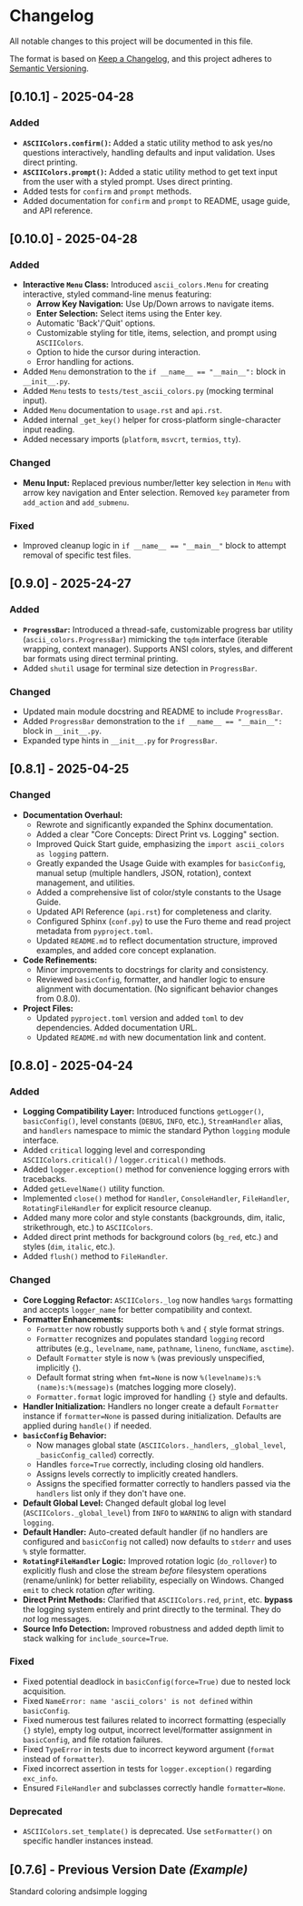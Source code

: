 # Changelog

All notable changes to this project will be documented in this file.

The format is based on [Keep a Changelog](https://keepachangelog.com/en/1.0.0/),
and this project adheres to [Semantic Versioning](https://semver.org/spec/v2.0.0.html).

## [0.10.1] - 2025-04-28

### Added
*   **`ASCIIColors.confirm()`:** Added a static utility method to ask yes/no questions interactively, handling defaults and input validation. Uses direct printing.
*   **`ASCIIColors.prompt()`:** Added a static utility method to get text input from the user with a styled prompt. Uses direct printing.
*   Added tests for `confirm` and `prompt` methods.
*   Added documentation for `confirm` and `prompt` to README, usage guide, and API reference.

## [0.10.0] - 2025-04-28

### Added
*   **Interactive `Menu` Class:** Introduced `ascii_colors.Menu` for creating interactive, styled command-line menus featuring:
    *   **Arrow Key Navigation:** Use Up/Down arrows to navigate items.
    *   **Enter Selection:** Select items using the Enter key.
    *   Automatic 'Back'/'Quit' options.
    *   Customizable styling for title, items, selection, and prompt using `ASCIIColors`.
    *   Option to hide the cursor during interaction.
    *   Error handling for actions.
*   Added `Menu` demonstration to the `if __name__ == "__main__":` block in `__init__.py`.
*   Added `Menu` tests to `tests/test_ascii_colors.py` (mocking terminal input).
*   Added `Menu` documentation to `usage.rst` and `api.rst`.
*   Added internal `_get_key()` helper for cross-platform single-character input reading.
*   Added necessary imports (`platform`, `msvcrt`, `termios`, `tty`).

### Changed
*   **Menu Input:** Replaced previous number/letter key selection in `Menu` with arrow key navigation and Enter selection. Removed `key` parameter from `add_action` and `add_submenu`.

### Fixed
*   Improved cleanup logic in `if __name__ == "__main__"` block to attempt removal of specific test files.

## [0.9.0] - 2025-24-27

### Added
*   **`ProgressBar`:** Introduced a thread-safe, customizable progress bar utility (`ascii_colors.ProgressBar`) mimicking the `tqdm` interface (iterable wrapping, context manager). Supports ANSI colors, styles, and different bar formats using direct terminal printing.
*   Added `shutil` usage for terminal size detection in `ProgressBar`.

### Changed
*   Updated main module docstring and README to include `ProgressBar`.
*   Added `ProgressBar` demonstration to the `if __name__ == "__main__":` block in `__init__.py`.
*   Expanded type hints in `__init__.py` for `ProgressBar`.

## [0.8.1] - 2025-04-25

### Changed
*   **Documentation Overhaul:**
    *   Rewrote and significantly expanded the Sphinx documentation.
    *   Added a clear "Core Concepts: Direct Print vs. Logging" section.
    *   Improved Quick Start guide, emphasizing the `import ascii_colors as logging` pattern.
    *   Greatly expanded the Usage Guide with examples for `basicConfig`, manual setup (multiple handlers, JSON, rotation), context management, and utilities.
    *   Added a comprehensive list of color/style constants to the Usage Guide.
    *   Updated API Reference (`api.rst`) for completeness and clarity.
    *   Configured Sphinx (`conf.py`) to use the Furo theme and read project metadata from `pyproject.toml`.
    *   Updated `README.md` to reflect documentation structure, improved examples, and added core concept explanation.
*   **Code Refinements:**
    *   Minor improvements to docstrings for clarity and consistency.
    *   Reviewed `basicConfig`, formatter, and handler logic to ensure alignment with documentation. (No significant behavior changes from 0.8.0).
*   **Project Files:**
    *   Updated `pyproject.toml` version and added `toml` to dev dependencies. Added documentation URL.
    *   Updated `README.md` with new documentation link and content.

## [0.8.0] - 2025-04-24


### Added

*   **Logging Compatibility Layer:** Introduced functions `getLogger()`, `basicConfig()`, level constants (`DEBUG`, `INFO`, etc.), `StreamHandler` alias, and `handlers` namespace to mimic the standard Python `logging` module interface.
*   Added `critical` logging level and corresponding `ASCIIColors.critical()` / `logger.critical()` methods.
*   Added `logger.exception()` method for convenience logging errors with tracebacks.
*   Added `getLevelName()` utility function.
*   Implemented `close()` method for `Handler`, `ConsoleHandler`, `FileHandler`, `RotatingFileHandler` for explicit resource cleanup.
*   Added many more color and style constants (backgrounds, dim, italic, strikethrough, etc.) to `ASCIIColors`.
*   Added direct print methods for background colors (`bg_red`, etc.) and styles (`dim`, `italic`, etc.).
*   Added `flush()` method to `FileHandler`.

### Changed

*   **Core Logging Refactor:** `ASCIIColors._log` now handles `%args` formatting and accepts `logger_name` for better compatibility and context.
*   **Formatter Enhancements:**
    *   `Formatter` now robustly supports both `%` and `{` style format strings.
    *   `Formatter` recognizes and populates standard `logging` record attributes (e.g., `levelname`, `name`, `pathname`, `lineno`, `funcName`, `asctime`).
    *   Default `Formatter` style is now `%` (was previously unspecified, implicitly `{`).
    *   Default format string when `fmt=None` is now `%(levelname)s:%(name)s:%(message)s` (matches logging more closely).
    *   `Formatter.format` logic improved for handling `{}` style and defaults.
*   **Handler Initialization:** Handlers no longer create a default `Formatter` instance if `formatter=None` is passed during initialization. Defaults are applied during `handle()` if needed.
*   **`basicConfig` Behavior:**
    *   Now manages global state (`ASCIIColors._handlers`, `_global_level`, `_basicConfig_called`) correctly.
    *   Handles `force=True` correctly, including closing old handlers.
    *   Assigns levels correctly to implicitly created handlers.
    *   Assigns the specified formatter correctly to handlers passed via the `handlers` list only if they don't have one.
*   **Default Global Level:** Changed default global log level (`ASCIIColors._global_level`) from `INFO` to `WARNING` to align with standard `logging`.
*   **Default Handler:** Auto-created default handler (if no handlers are configured and `basicConfig` not called) now defaults to `stderr` and uses `%` style formatter.
*   **`RotatingFileHandler` Logic:** Improved rotation logic (`do_rollover`) to explicitly flush and close the stream *before* filesystem operations (rename/unlink) for better reliability, especially on Windows. Changed `emit` to check rotation *after* writing.
*   **Direct Print Methods:** Clarified that `ASCIIColors.red`, `print`, etc. **bypass** the logging system entirely and print directly to the terminal. They do *not* log messages.
*   **Source Info Detection:** Improved robustness and added depth limit to stack walking for `include_source=True`.

### Fixed

*   Fixed potential deadlock in `basicConfig(force=True)` due to nested lock acquisition.
*   Fixed `NameError: name 'ascii_colors' is not defined` within `basicConfig`.
*   Fixed numerous test failures related to incorrect formatting (especially `{}` style), empty log output, incorrect level/formatter assignment in `basicConfig`, and file rotation failures.
*   Fixed `TypeError` in tests due to incorrect keyword argument (`format` instead of `formatter`).
*   Fixed incorrect assertion in tests for `logger.exception()` regarding `exc_info`.
*   Ensured `FileHandler` and subclasses correctly handle `formatter=None`.

### Deprecated

*   `ASCIIColors.set_template()` is deprecated. Use `setFormatter()` on specific handler instances instead.

## [0.7.6] - Previous Version Date *(Example)*

Standard coloring andsimple logging